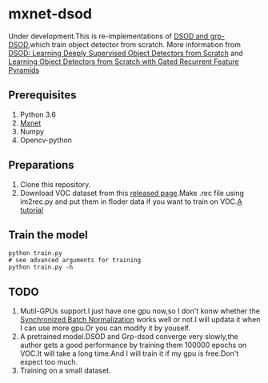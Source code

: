 # mxnet-dsod
Under development.This is re-implementations of [DSOD and grp-DSOD](https://github.com/szq0214/DSOD),which train object detector from scratch.
More information from [DSOD: Learning Deeply Supervised Object Detectors from Scratch](https://arxiv.org/pdf/1708.01241.pdf) and [Learning Object Detectors from Scratch with Gated Recurrent Feature Pyramids](https://arxiv.org/pdf/1712.00886.pdf)

## Prerequisites
1. Python 3.6
2. [Mxnet](https://mxnet.apache.org/)
3. Numpy
4. Opencv-python

## Preparations
1. Clone this repository.
2. Download VOC dataset from this [released page](http://host.robots.ox.ac.uk/pascal/VOC).Make .rec file using im2rec.py and put them in floder data if you want to train on VOC.[A tutorial](https://github.com/leocvml/mxnet-im2rec_tutorial)

## Train the model

```
python train.py
# see advanced arguments for training
python train.py -h
```

## TODO
1. Mutil-GPUs support.I just have one gpu now,so I don't konw whether the [Synchronized Batch Normalization](https://github.com/zhanghang1989/MXNet-Gluon-SyncBN) works well or not.I will updata it when I can use more gpu.Or you can modify it by youself.
2. A pretrained model.DSOD and Grp-dsod converge very slowly,the author gets a good performance by training them 100000 epochs on VOC.It will take a long time.And I will train it if my gpu is free.Don't expect too much.
3. Training on a small dataset.
